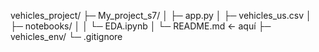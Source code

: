 vehicles_project/
├─ My_project_s7/
│   ├─ app.py
│   ├─ vehicles_us.csv
│   ├─ notebooks/
│   │   └─ EDA.ipynb
│   └─ README.md   ← aquí
├─ vehicles_env/
└─ .gitignore
